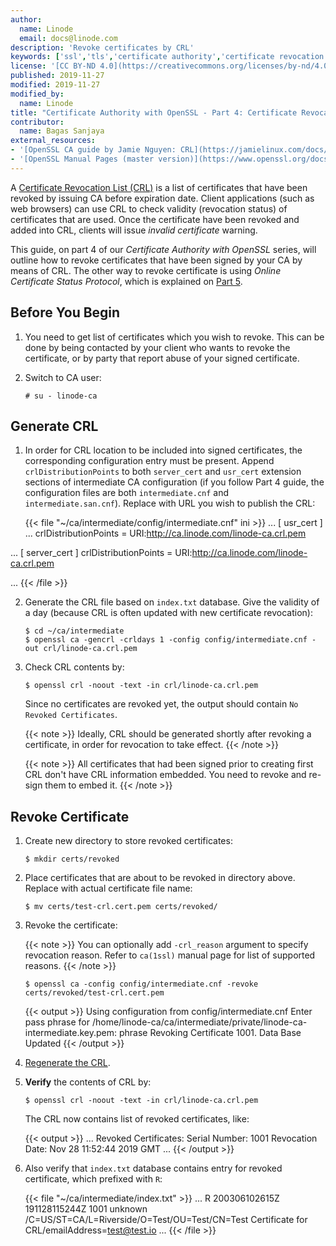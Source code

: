 ```yaml
---
author:
  name: Linode
  email: docs@linode.com
description: 'Revoke certificates by CRL'
keywords: ['ssl','tls','certificate authority','certificate revocation lists','crl']
license: '[CC BY-ND 4.0](https://creativecommons.org/licenses/by-nd/4.0)'
published: 2019-11-27
modified: 2019-11-27
modified_by:
  name: Linode
title: "Certificate Authority with OpenSSL - Part 4: Certificate Revocation Lists"
contributor:
  name: Bagas Sanjaya
external_resources:
- '[OpenSSL CA guide by Jamie Nguyen: CRL](https://jamielinux.com/docs/openssl-certificate-authority/certificate-revocation-lists.html)'
- '[OpenSSL Manual Pages (master version)](https://www.openssl.org/docs/manmaster/)'
---
```


A [Certificate Revocation List (CRL)](https://en.wikipedia.org/wiki/Certificate_revocation_list) is a list of certificates that have been revoked by issuing CA before expiration date. Client applications (such as web browsers) can use CRL to check validity (revocation status) of certificates that are used. Once the certificate have been revoked and added into CRL, clients will issue *invalid certificate* warning.

This guide, on part 4 of our *Certificate Authority with OpenSSL* series, will outline how to revoke certificates that have been signed by your CA by means of CRL. The other way to revoke certificate is using *Online Certificate Status Protocol*, which is explained on [Part 5](/docs/security/ssl/certificate-authority-openssl-ocsp/).

## Before You Begin

1.  You need to get list of certificates which you wish to revoke. This can be done by being contacted by your client who wants to revoke the certificate, or by party that report abuse of your signed certificate.

2.  Switch to CA user:

        # su - linode-ca

## Generate CRL

1.  In order for CRL location to be included into signed certificates, the corresponding configuration entry must be present. Append `crlDistributionPoints` to both `server_cert` and `usr_cert` extension sections of intermediate CA configuration (if you follow Part 4 guide, the configuration files are both `intermediate.cnf` and `intermediate.san.cnf`). Replace with URL you wish to publish the CRL:

    {{< file "~/ca/intermediate/config/intermediate.cnf" ini >}}
...
[ usr_cert ]
...
crlDistributionPoints = URI:http://ca.linode.com/linode-ca.crl.pem

...
[ server_cert ]
crlDistributionPoints = URI:http://ca.linode.com/linode-ca.crl.pem

...
{{< /file >}}

2.  Generate the CRL file based on `index.txt` database. Give the validity of a day (because CRL is often updated with new certificate revocation):

        $ cd ~/ca/intermediate
        $ openssl ca -gencrl -crldays 1 -config config/intermediate.cnf -out crl/linode-ca.crl.pem

3.  Check CRL contents by:

        $ openssl crl -noout -text -in crl/linode-ca.crl.pem

    Since no certificates are revoked yet, the output should contain `No Revoked Certificates`.

    {{< note >}}
Ideally, CRL should be generated shortly after revoking a certificate, in order for revocation to take effect.
{{< /note >}}

    {{< note >}}
All certificates that had been signed prior to creating first CRL don't have CRL information embedded. You need to revoke and re-sign them to embed it.
{{< /note >}}

## Revoke Certificate

1.  Create new directory to store revoked certificates:

        $ mkdir certs/revoked

2.  Place certificates that are about to be revoked in directory above. Replace with actual certificate file name:

        $ mv certs/test-crl.cert.pem certs/revoked/

3.  Revoke the certificate:

    {{< note >}}
You can optionally add `-crl_reason` argument to specify revocation reason. Refer to `ca(1ssl)` manual page for list of supported reasons.
{{< /note >}}

        $ openssl ca -config config/intermediate.cnf -revoke certs/revoked/test-crl.cert.pem

    {{< output >}}
Using configuration from config/intermediate.cnf
Enter pass phrase for /home/linode-ca/ca/intermediate/private/linode-ca-intermediate.key.pem: phrase
Revoking Certificate 1001.
Data Base Updated
{{< /output >}}

4.  [Regenerate the CRL](#generate-crl).

5.  **Verify** the contents of CRL by:

        $ openssl crl -noout -text -in crl/linode-ca.crl.pem

    The CRL now contains list of revoked certificates, like:

    {{< output >}}
...
Revoked Certificates:
    Serial Number: 1001
        Revocation Date: Nov 28 11:52:44 2019 GMT
...
{{< /output >}}

6.  Also verify that `index.txt` database contains entry for revoked certificate, which prefixed with `R`:

    {{< file "~/ca/intermediate/index.txt" >}}
...
R       200306102615Z   191128115244Z   1001    unknown /C=US/ST=CA/L=Riverside/O=Test/OU=Test/CN=Test Certificate for CRL/emailAddress=test@test.io
...
{{< /file >}}

